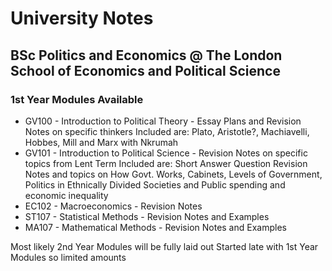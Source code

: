 # University Notes
## BSc Politics and Economics @ The London School of Economics and Political Science

### 1st Year Modules Available
* GV100 - Introduction to Political Theory - Essay Plans and Revision Notes on specific thinkers
          Included are: Plato, Aristotle?, Machiavelli, Hobbes, Mill and Marx with Nkrumah
* GV101 - Introduction to Political Science - Revision Notes on specific topics from Lent Term
          Included are: Short Answer Question Revision Notes and topics on How Govt. Works, Cabinets, Levels of Government, Politics in Ethnically Divided Societies and Public spending and economic inequality
* EC102 - Macroeconomics - Revision Notes
* ST107 - Statistical Methods - Revision Notes and Examples
* MA107 - Mathematical Methods - Revision Notes and Examples

Most likely 2nd Year Modules will be fully laid out
Started late with 1st Year Modules so limited amounts
